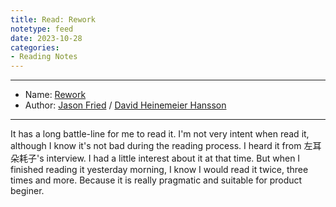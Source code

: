 ```yaml
---
title: Read: Rework
notetype: feed
date: 2023-10-28
categories: 
- Reading Notes
---
```


---
- Name: [Rework](https://book.douban.com/subject/3889178/)
- Author: [Jason Fried](https://book.douban.com/search/Jason%20Fried) / [David Heinemeier Hansson](https://book.douban.com/search/David%20Heinemeier%20Hansson)

--- 

It has a long battle-line for me to read it. I'm not very intent when read it, although I know it's not bad during the reading process. I heard it from 左耳朵耗子's interview. I had a little interest about it at that time. But when I finished reading it yesterday morning, I know I would read it twice, three times and more. Because it is really pragmatic and suitable for product beginer.
